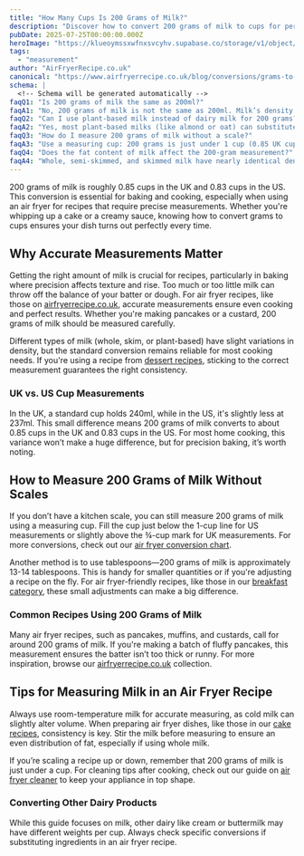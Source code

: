 ```yaml
---
title: "How Many Cups Is 200 Grams of Milk?"
description: "Discover how to convert 200 grams of milk to cups for perfect baking and cooking every time. Includes UK and US measurements."
pubDate: 2025-07-25T00:00:00.000Z
heroImage: "https://klueoymssxwfnxsvcyhv.supabase.co/storage/v1/object/public/Shmucket/how-many-cups-is-200-grams-of-milk.png"
tags:
  - "measurement"
author: "AirFryerRecipe.co.uk"
canonical: "https://www.airfryerrecipe.co.uk/blog/conversions/grams-to-cups/how-many-cups-is-200-grams-of-milk"
schema: |
  <!-- Schema will be generated automatically -->
faqQ1: "Is 200 grams of milk the same as 200ml?"
faqA1: "No, 200 grams of milk is not the same as 200ml. Milk’s density means 200 grams equals roughly 194ml in the UK and 193ml in the US. Weight and volume measurements differ, so always check your recipe requirements."
faqQ2: "Can I use plant-based milk instead of dairy milk for 200 grams?"
faqA2: "Yes, most plant-based milks (like almond or oat) can substitute dairy milk in a 1:1 ratio by weight. However, slight texture differences may occur, so adjust other liquids if needed for baking."
faqQ3: "How do I measure 200 grams of milk without a scale?"
faqA3: "Use a measuring cup: 200 grams is just under 1 cup (0.85 UK cups or 0.83 US cups). Alternatively, use 13-14 tablespoons for smaller adjustments in recipes."
faqQ4: "Does the fat content of milk affect the 200-gram measurement?"
faqA4: "Whole, semi-skimmed, and skimmed milk have nearly identical densities, so 200 grams converts similarly. However, cream or condensed milk would require different measurements due to higher fat or sugar content."
---
```

<p>200 grams of milk is roughly 0.85 cups in the UK and 0.83 cups in the US. This conversion is essential for baking and cooking, especially when using an air fryer for recipes that require precise measurements. Whether you're whipping up a cake or a creamy sauce, knowing how to convert grams to cups ensures your dish turns out perfectly every time.</p>

<h2>Why Accurate Measurements Matter</h2>  
<p>Getting the right amount of milk is crucial for recipes, particularly in baking where precision affects texture and rise. Too much or too little milk can throw off the balance of your batter or dough. For air fryer recipes, like those on <a href=https://www.airfryerrecipe.co.uk/recipes>airfryerrecipe.co.uk</a>, accurate measurements ensure even cooking and perfect results. Whether you're making pancakes or a custard, 200 grams of milk should be measured carefully.</p>  

<p>Different types of milk (whole, skim, or plant-based) have slight variations in density, but the standard conversion remains reliable for most cooking needs. If you're using a recipe from <a href=https://www.airfryerrecipe.co.uk/recipe-category/dessert>dessert recipes</a>, sticking to the correct measurement guarantees the right consistency.</p>  

<h3>UK vs. US Cup Measurements</h3>  
<p>In the UK, a standard cup holds 240ml, while in the US, it's slightly less at 237ml. This small difference means 200 grams of milk converts to about 0.85 cups in the UK and 0.83 cups in the US. For most home cooking, this variance won’t make a huge difference, but for precision baking, it’s worth noting.</p>  

<h2>How to Measure 200 Grams of Milk Without Scales</h2>  
<p>If you don’t have a kitchen scale, you can still measure 200 grams of milk using a measuring cup. Fill the cup just below the 1-cup line for US measurements or slightly above the ¾-cup mark for UK measurements. For more conversions, check out our <a href=https://www.airfryerrecipe.co.uk/air-fryer-conversion-chart>air fryer conversion chart</a>.</p>  

<p>Another method is to use tablespoons—200 grams of milk is approximately 13-14 tablespoons. This is handy for smaller quantities or if you're adjusting a recipe on the fly. For air fryer-friendly recipes, like those in our <a href=https://www.airfryerrecipe.co.uk/recipe-category/breakfast>breakfast category</a>, these small adjustments can make a big difference.</p>  

<h3>Common Recipes Using 200 Grams of Milk</h3>  
<p>Many air fryer recipes, such as pancakes, muffins, and custards, call for around 200 grams of milk. If you're making a batch of fluffy pancakes, this measurement ensures the batter isn’t too thick or runny. For more inspiration, browse our <a href=https://www.airfryerrecipe.co.uk>airfryerrecipe.co.uk</a> collection.</p>  

<h2>Tips for Measuring Milk in an Air Fryer Recipe</h2>  
<p>Always use room-temperature milk for accurate measuring, as cold milk can slightly alter volume. When preparing air fryer dishes, like those in our <a href=https://www.airfryerrecipe.co.uk/recipe-category/cakes>cake recipes</a>, consistency is key. Stir the milk before measuring to ensure an even distribution of fat, especially if using whole milk.</p>  

<p>If you’re scaling a recipe up or down, remember that 200 grams of milk is just under a cup. For cleaning tips after cooking, check out our guide on <a href=https://www.airfryerrecipe.co.uk/air-fryer-cleaner>air fryer cleaner</a> to keep your appliance in top shape.</p>  

<h3>Converting Other Dairy Products</h3>  
<p>While this guide focuses on milk, other dairy like cream or buttermilk may have different weights per cup. Always check specific conversions if substituting ingredients in an air fryer recipe.</p>
